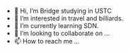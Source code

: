 - 👋 Hi, I’m Bridge studying in USTC
- 👀 I’m interested in travel and billiards.
- 🌱 I’m currently learning SDN.
- 💞️ I’m looking to collaborate on ...
- 📫 How to reach me ...

<!---
aastruggle/aastruggle is a ✨ special ✨ repository because its `README.md` (this file) appears on your GitHub profile.
You can click the Preview link to take a look at your changes.
--->
